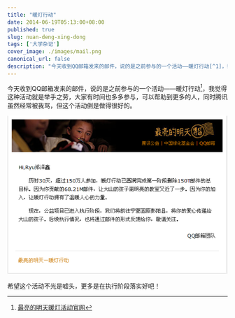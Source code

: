 ```yaml
---
title: "暖灯行动"
date: 2014-06-19T05:13:00+08:00
published: true
slug: nuan-deng-xing-dong
tags: ['大学杂记']
cover_image: ./images/mail.png
canonical_url: false
description: "今天收到QQ邮箱发来的邮件，说的是之前参与的一个活动——暖灯行动[^1]，我觉得这种活动就是举手之劳，大家有时间也多多参与，可以帮助到更多的人，同时腾讯虽然经常被我骂，但这个活动倒是做得很好的。"
---
```




今天收到QQ邮箱发来的邮件，说的是之前参与的一个活动——暖灯行动[^1]，我觉得这种活动就是举手之劳，大家有时间也多多参与，可以帮助到更多的人，同时腾讯虽然经常被我骂，但这个活动倒是做得很好的。

![暖灯行动](./images/mail.png)

希望这个活动不光是嘘头，更多是在执行阶段落实好吧！

[^1]: [最亮的明天暖灯活动官网](http://mail.qq.com/gongyi)